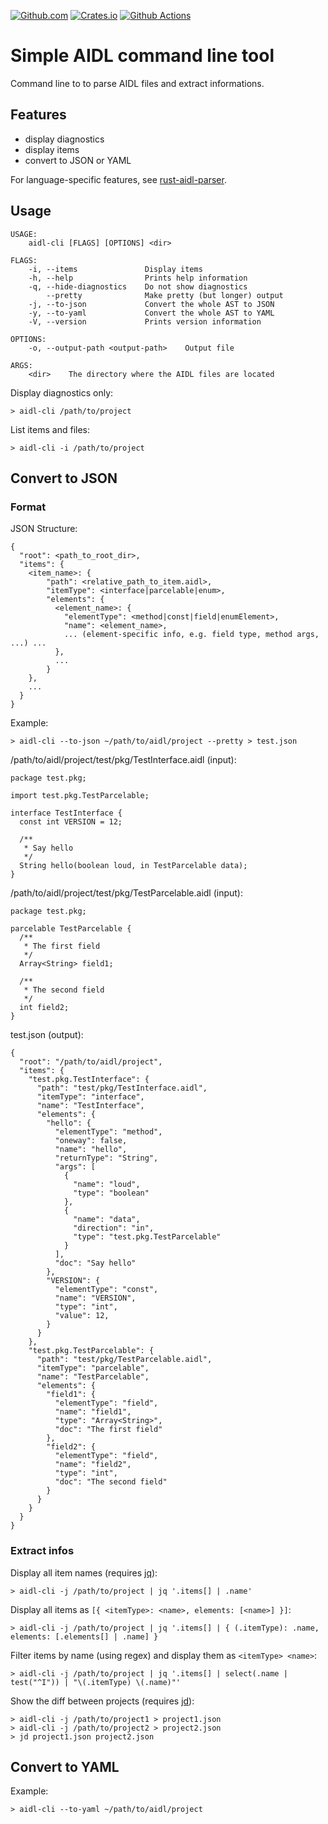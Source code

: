 [![Github.com](https://img.shields.io/badge/bwalter--aidl--cli-blue?logo=github)](https://github.com/bwalter/aidl-cli)
[![Crates.io](https://img.shields.io/crates/v/aidl-cli.svg?logo=rust)](https://crates.io/crates/aidl-cli)
[![Github Actions](https://img.shields.io/github/workflow/status/bwalter/aidl-cli/main?labels=CI)](https://github.com/bwalter/aidl-cli)

# Simple AIDL command line tool

Command line to to parse AIDL files and extract informations.

## Features

- display diagnostics
- display items
- convert to JSON or YAML

For language-specific features, see [rust-aidl-parser](https://github.com/bwalter/rust-aidl-parser).

## Usage

```
USAGE:
    aidl-cli [FLAGS] [OPTIONS] <dir>

FLAGS:
    -i, --items               Display items
    -h, --help                Prints help information
    -q, --hide-diagnostics    Do not show diagnostics
        --pretty              Make pretty (but longer) output
    -j, --to-json             Convert the whole AST to JSON
    -y, --to-yaml             Convert the whole AST to YAML
    -V, --version             Prints version information

OPTIONS:
    -o, --output-path <output-path>    Output file

ARGS:
    <dir>    The directory where the AIDL files are located
```

Display diagnostics only:
```
> aidl-cli /path/to/project
```

List items and files:
```
> aidl-cli -i /path/to/project
```

## Convert to JSON

### Format

JSON Structure:
```
{
  "root": <path_to_root_dir>,
  "items": {
    <item_name>: {
        "path": <relative_path_to_item.aidl>,
        "itemType": <interface|parcelable|enum>,
        "elements": {
          <element_name>: {
            "elementType": <method|const|field|enumElement>,
            "name": <element_name>,
            ... (element-specific info, e.g. field type, method args, ...) ...
          },
          ...
        }
    },
    ...
  }
}
```

Example:
```
> aidl-cli --to-json ~/path/to/aidl/project --pretty > test.json
```

/path/to/aidl/project/test/pkg/TestInterface.aidl (input):
```
package test.pkg;

import test.pkg.TestParcelable;

interface TestInterface {
  const int VERSION = 12;
  
  /**
   * Say hello
   */
  String hello(boolean loud, in TestParcelable data);
}
```

/path/to/aidl/project/test/pkg/TestParcelable.aidl (input):
```
package test.pkg;

parcelable TestParcelable {
  /**
   * The first field
   */
  Array<String> field1;

  /**
   * The second field
   */
  int field2;
}
```

test.json (output):
```
{
  "root": "/path/to/aidl/project",
  "items": {
    "test.pkg.TestInterface": {
      "path": "test/pkg/TestInterface.aidl",
      "itemType": "interface",
      "name": "TestInterface",
      "elements": {
        "hello": {
          "elementType": "method",
          "oneway": false,
          "name": "hello",
          "returnType": "String",
          "args": [
            {
              "name": "loud",
              "type": "boolean"
            },
            {
              "name": "data",
              "direction": "in",
              "type": "test.pkg.TestParcelable"
            }
          ],
          "doc": "Say hello"
        },
        "VERSION": {
          "elementType": "const",
          "name": "VERSION",
          "type": "int",
          "value": 12,
        }
      }
    },
    "test.pkg.TestParcelable": {
      "path": "test/pkg/TestParcelable.aidl",
      "itemType": "parcelable",
      "name": "TestParcelable",
      "elements": {
        "field1": {
          "elementType": "field",
          "name": "field1",
          "type": "Array<String>",
          "doc": "The first field"
        },
        "field2": {
          "elementType": "field",
          "name": "field2",
          "type": "int",
          "doc": "The second field"
        }
      }
    }
  }
}
```

### Extract infos

Display all item names (requires [jq][jq]):
```
> aidl-cli -j /path/to/project | jq '.items[] | .name'
```

Display all items as `[{ <itemType>: <name>, elements: [<name>] }]`:
```
> aidl-cli -j /path/to/project | jq '.items[] | { (.itemType): .name, elements: [.elements[] | .name] }
```

Filter items by name (using regex) and display them as `<itemType> <name>`:
```
> aidl-cli -j /path/to/project | jq '.items[] | select(.name | test("^I")) | "\(.itemType) \(.name)"'
```

Show the diff between projects (requires [jd][jd]):
```
> aidl-cli -j /path/to/project1 > project1.json
> aidl-cli -j /path/to/project2 > project2.json
> jd project1.json project2.json
```

## Convert to YAML

Example:
```
> aidl-cli --to-yaml ~/path/to/aidl/project
```

 [jq]: https://github.com/stedolan/jq
 [jd]: https://github.com/josephburnett/jd

